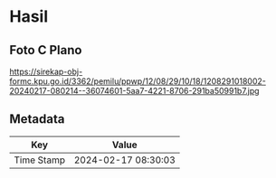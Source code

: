 # Hasil

## Foto C Plano

https://sirekap-obj-formc.kpu.go.id/3362/pemilu/ppwp/12/08/29/10/18/1208291018002-20240217-080214--36074601-5aa7-4221-8706-291ba50991b7.jpg


## Metadata

| Key        | Value               |
| ---------- | ------------------- |
| Time Stamp | 2024-02-17 08:30:03 |



